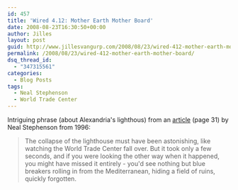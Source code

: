 ```yaml
---
id: 457
title: 'Wired 4.12: Mother Earth Mother Board'
date: 2008-08-23T16:30:50+00:00
author: Jilles
layout: post
guid: http://www.jillesvangurp.com/2008/08/23/wired-412-mother-earth-mother-board/
permalink: /2008/08/23/wired-412-mother-earth-mother-board/
dsq_thread_id:
  - "347315561"
categories:
  - Blog Posts
tags:
  - Neal Stephenson
  - World Trade Center
---
```

Intriguing phrase (about Alexandria's lighthous) from an <a href="http://www.wired.com/wired/archive/4.12/ffglass.html?topic=&amp;topic_set=">article</a> (page 31) by Neal Stephenson from 1996:
<blockquote>The collapse of the lighthouse must have been astonishing, like watching the World Trade Center fall over. But it took only a few seconds, and if you were looking the other way when it happened, you might have missed it entirely - you'd see nothing but blue breakers rolling in from the Mediterranean, hiding a field of ruins, quickly forgotten.</blockquote>